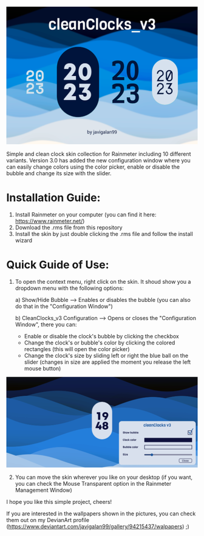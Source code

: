 ![cleanClocks_v3 cover_image](assets/CleanClocks_v3.png)

Simple and clean clock skin collection for Rainmeter including 10 different variants.
Version 3.0 has added the new configuration window where you can easily change colors
using the color picker, enable or disable the bubble and change its size with the slider.

Installation Guide:
==========================================================================================
1. Install Rainmeter on your computer (you can find it here: https://www.rainmeter.net/)
2. Download the .rms file from this repository
3. Install the skin by just double clicking the .rms file and follow the install wizard

Quick Guide of Use:
==========================================================================================
1. To open the context menu, right click on the skin. It shoud show you a dropdown menu
with the following options:

   a) Show/Hide Bubble --> Enables or disables the bubble (you can also do that in the 
"Configuration Window")

   b) CleanClocks_v3 Configuration --> Opens or closes the "Configuration Window", there
you can:
      - Enable or disable the clock's bubble by clicking the checkbox
      - Change the clock's or bubble's color by clicking the colored rectangles (this will
open the color picker)
      - Change the clock's size by sliding left or right the blue ball on the slider 
(changes in size are applied the moment you release the left mouse button)

![cleanClocks_v3 cover_image](assets/ScreenCap.png)
  
2. You can move the skin wherever you like on your desktop (if you want, you can check 
the Mouse Transparent option in the Rainmeter Management Window)

I hope you like this simple project, cheers!

If you are interested in the wallpapers shown in the pictures, you can check them out on my
DevianArt profile (https://www.deviantart.com/javigalan99/gallery/94215437/walpapers) ;)

